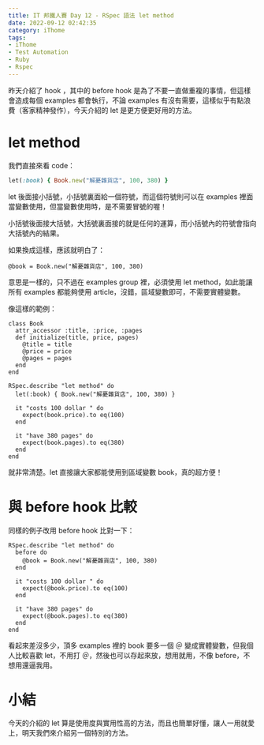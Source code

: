 ```yaml
---
title: IT 邦鐵人賽 Day 12 - RSpec 語法 let method
date: 2022-09-12 02:42:35
category: iThome
tags: 
- iThome
- Test Automation
- Ruby
- Rspec
---
```

昨天介紹了 hook ，其中的 before hook 是為了不要一直做重複的事情，但這樣會造成每個 examples 都會執行，不論 examples 有沒有需要，這樣似乎有點浪費（客家精神發作），今天介紹的 let 是更方便更好用的方法。

<!--more-->

# let method
我們直接來看 code：

```ruby
let(:book) { Book.new("解憂雜貨店", 100, 380) }
```

let 後面接小括號，小括號裏面給一個符號，而這個符號則可以在 examples 裡面當變數使用，但當變數使用時，是不需要冒號的喔！

小括號後面接大括號，大括號裏面接的就是任何的運算，而小括號內的符號會指向大括號內的結果。

如果換成這樣，應該就明白了：

```
@book = Book.new("解憂雜貨店", 100, 380)
```

意思是一樣的，只不過在 examples group 裡，必須使用 let method，如此能讓所有 examples 都能夠使用 article，沒錯，區域變數即可，不需要實體變數。 

像這樣的範例：

```
class Book
  attr_accessor :title, :price, :pages
  def initialize(title, price, pages)
    @title = title
    @price = price
    @pages = pages
  end
end
 
RSpec.describe "let method" do
  let(:book) { Book.new("解憂雜貨店", 100, 380) }
 
  it "costs 100 dollar " do
    expect(book.price).to eq(100)
  end
 
  it "have 380 pages" do
    expect(book.pages).to eq(380)
  end
end
```

就非常清楚。let 直接讓大家都能使用到區域變數 book，真的超方便！

# 與 before hook 比較

同樣的例子改用 before hook 比對一下：

```
RSpec.describe "let method" do
  before do
    @book = Book.new("解憂雜貨店", 100, 380)
  end
 
  it "costs 100 dollar " do
    expect(@book.price).to eq(100)
  end
 
  it "have 380 pages" do
    expect(@book.pages).to eq(380)
  end
end
```

看起來差沒多少，頂多 examples 裡的 book 要多一個 ＠ 變成實體變數，但我個人比較喜歡 let，不用打 ＠，然後也可以存起來放，想用就用，不像 before，不想用還逼我用。


# 小結
今天的介紹的 let 算是使用度與實用性高的方法，而且也簡單好懂，讓人一用就愛上，明天我們來介紹另一個特別的方法。